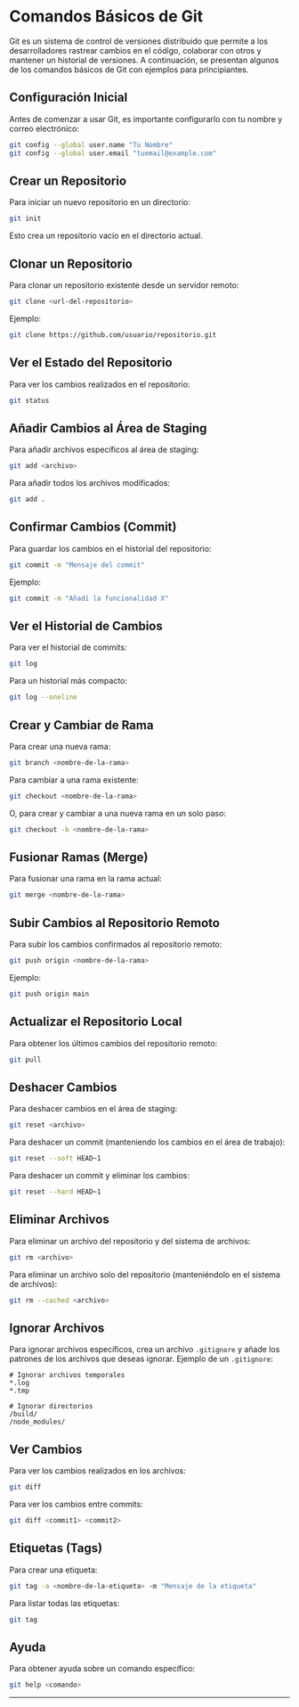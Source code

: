 # Comandos Básicos de Git

Git es un sistema de control de versiones distribuido que permite a los desarrolladores rastrear cambios en el código, colaborar con otros y mantener un historial de versiones. A continuación, se presentan algunos de los comandos básicos de Git con ejemplos para principiantes.

## Configuración Inicial
Antes de comenzar a usar Git, es importante configurarlo con tu nombre y correo electrónico:

```bash
git config --global user.name "Tu Nombre"
git config --global user.email "tuemail@example.com"
```

## Crear un Repositorio
Para iniciar un nuevo repositorio en un directorio:

```bash
git init
```

Esto crea un repositorio vacío en el directorio actual.

## Clonar un Repositorio
Para clonar un repositorio existente desde un servidor remoto:

```bash
git clone <url-del-repositorio>
```

Ejemplo:

```bash
git clone https://github.com/usuario/repositorio.git
```

## Ver el Estado del Repositorio
Para ver los cambios realizados en el repositorio:

```bash
git status
```

## Añadir Cambios al Área de Staging
Para añadir archivos específicos al área de staging:

```bash
git add <archivo>
```

Para añadir todos los archivos modificados:

```bash
git add .
```

## Confirmar Cambios (Commit)
Para guardar los cambios en el historial del repositorio:

```bash
git commit -m "Mensaje del commit"
```

Ejemplo:

```bash
git commit -m "Añadí la funcionalidad X"
```

## Ver el Historial de Cambios
Para ver el historial de commits:

```bash
git log
```

Para un historial más compacto:

```bash
git log --oneline
```

## Crear y Cambiar de Rama
Para crear una nueva rama:

```bash
git branch <nombre-de-la-rama>
```

Para cambiar a una rama existente:

```bash
git checkout <nombre-de-la-rama>
```

O, para crear y cambiar a una nueva rama en un solo paso:

```bash
git checkout -b <nombre-de-la-rama>
```

## Fusionar Ramas (Merge)
Para fusionar una rama en la rama actual:

```bash
git merge <nombre-de-la-rama>
```

## Subir Cambios al Repositorio Remoto
Para subir los cambios confirmados al repositorio remoto:

```bash
git push origin <nombre-de-la-rama>
```

Ejemplo:

```bash
git push origin main
```

## Actualizar el Repositorio Local
Para obtener los últimos cambios del repositorio remoto:

```bash
git pull
```

## Deshacer Cambios
Para deshacer cambios en el área de staging:

```bash
git reset <archivo>
```

Para deshacer un commit (manteniendo los cambios en el área de trabajo):

```bash
git reset --soft HEAD~1
```

Para deshacer un commit y eliminar los cambios:

```bash
git reset --hard HEAD~1
```

## Eliminar Archivos
Para eliminar un archivo del repositorio y del sistema de archivos:

```bash
git rm <archivo>
```

Para eliminar un archivo solo del repositorio (manteniéndolo en el sistema de archivos):

```bash
git rm --cached <archivo>
```

## Ignorar Archivos
Para ignorar archivos específicos, crea un archivo `.gitignore` y añade los patrones de los archivos que deseas ignorar. Ejemplo de un `.gitignore`:

```
# Ignorar archivos temporales
*.log
*.tmp

# Ignorar directorios
/build/
/node_modules/
```

## Ver Cambios
Para ver los cambios realizados en los archivos:

```bash
git diff
```

Para ver los cambios entre commits:

```bash
git diff <commit1> <commit2>
```

## Etiquetas (Tags)
Para crear una etiqueta:

```bash
git tag -a <nombre-de-la-etiqueta> -m "Mensaje de la etiqueta"
```

Para listar todas las etiquetas:

```bash
git tag
```

## Ayuda
Para obtener ayuda sobre un comando específico:

```bash
git help <comando>
```

---
